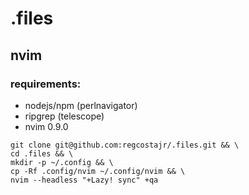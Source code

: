 # .files

## nvim

### requirements:
 - nodejs/npm (perlnavigator)
 - ripgrep (telescope)
 - nvim 0.9.0
 
```
git clone git@github.com:regcostajr/.files.git && \
cd .files && \
mkdir -p ~/.config && \
cp -Rf .config/nvim ~/.config/nvim && \ 
nvim --headless "+Lazy! sync" +qa
```
